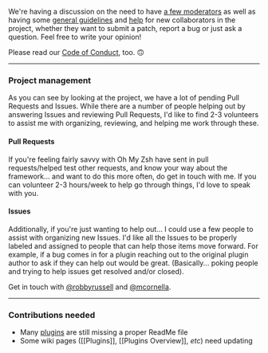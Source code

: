 We're having a discussion on the need to have [a few moderators](https://github.com/ohmyzsh/ohmyzsh/issues/2771) as well as having some [general guidelines](https://github.com/ohmyzsh/ohmyzsh/issues/3770) and [help](https://github.com/ohmyzsh/ohmyzsh/wiki/Contribution-Technical-Practices) for new collaborators in the project, whether they want to submit a patch, report a bug or just ask a question. Feel free to write your opinion!

Please read our [Code of Conduct](https://github.com/ohmyzsh/ohmyzsh/blob/master/CODE_OF_CONDUCT.md), too. 🙃 

***

### Project management

As you can see by looking at the project, we have a lot of pending Pull Requests and Issues. While there are a number of people helping out by answering Issues and reviewing Pull Requests, I'd like to find 2-3 volunteers to assist me with organizing, reviewing, and helping me work through these.

#### Pull Requests

If you're feeling fairly savvy with Oh My Zsh have sent in pull requests/helped test other requests, and know your way about the framework... and want to do this more often, do get in touch with me. If you can volunteer 2-3 hours/week to help go through things, I'd love to speak with you.

#### Issues

Additionally, if you're just wanting to help out... I could use a few people to assist with organizing new Issues. I'd like all the Issues to be properly labeled and assigned to people that can help those items move forward. For example, if a bug comes in for a plugin reaching out to the original plugin author to ask if they can help out would be great. (Basically... poking people and trying to help issues get resolved and/or closed).

Get in touch with [@robbyrussell](https://github.com/robbyrussell) and [@mcornella](https://github.com/mcornella).

***

### Contributions needed

* Many [plugins](https://github.com/ohmyzsh/ohmyzsh/tree/master/plugins) are still missing a proper
ReadMe file
* Some wiki pages ([[Plugins]], [[Plugins Overview]], _etc_) need updating